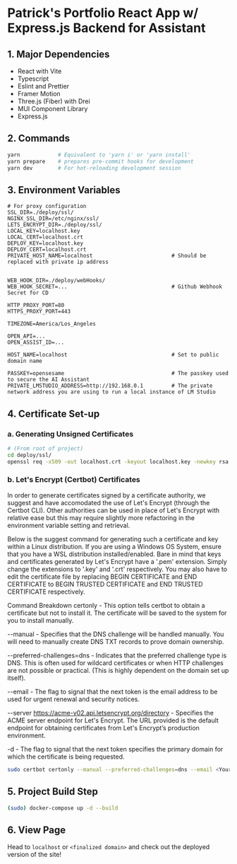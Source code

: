 # Patrick's Portfolio React App w/ Express.js Backend for Assistant

## 1. Major Dependencies

- React with Vite
- Typescript
- Eslint and Prettier
- Framer Motion
- Three.js (Fiber) with Drei
- MUI Component Library
- Express.js

## 2. Commands

```bash
yarn            # Equivalent to 'yarn i' or 'yarn install'
yarn prepare    # prepares pre-commit hooks for development
yarn dev        # For hot-reloading development session
```

## 3. Environment Variables

```dotenv
# For proxy configuration
SSL_DIR=./deploy/ssl/
NGINX_SSL_DIR=/etc/nginx/ssl/
LETS_ENCRYPT_DIR=./deploy/ssl/
LOCAL_KEY=localhost.key
LOCAL_CERT=localhost.crt
DEPLOY_KEY=localhost.key
DEPLOY_CERT=localhost.crt
PRIVATE_HOST_NAME=localhost                         # Should be replaced with private ip address


WEB_HOOK_DIR=./deploy/webHooks/
WEB_HOOK_SECRET=...                                 # Github Webhook Secret for CD

HTTP_PROXY_PORT=80
HTTPS_PROXY_PORT=443

TIMEZONE=America/Los_Angeles

OPEN_API=...
OPEN_ASSIST_ID=...

HOST_NAME=localhost                                 # Set to public domain name

PASSKEY=opensesame                                  # The passkey used to secure the AI Assistant
PRIVATE_LMSTUDIO_ADDRESS=http://192.168.0.1         # The private network address you are using to run a local instance of LM Studio
```

## 4. Certificate Set-up

### a. Generating Unsigned Certificates

```bash
# (From root of project)
cd deploy/ssl/
openssl req -x509 -out localhost.crt -keyout localhost.key -newkey rsa:2048 -nodes -sha256 -subj '/CN=localhost' -extensions EXT -config <( printf "[dn]\nCN=localhost\n[req]\ndistinguished_name = dn\n[EXT]\nsubjectAltName=DNS:localhost\nkeyUsage=digitalSignature\nextendedKeyUsage=serverAuth")
```

### b. Let's Encrypt (Certbot) Certificates

In order to generate certificates signed by a certificate authority, we suggest and have accomodated the use of Let's Encrypt (through the Certbot CLI). Other authorities can be used in place of Let's Encrypt with relative ease but this may require slightly more refactoring in the environment variable setting and retrieval.

Below is the suggest command for generating such a certificate and key within a Linux distribution. If you are using a Windows OS System, ensure that you have a WSL distribution installed/enabled. Bare in mind that keys and certificates generated by Let's Encrypt have a '.pem' extension. Simply change the extensions to '.key' and '.crt' respectively. You may also have to edit the certificate file by replacing BEGIN CERTIFICATE and END CERTIFICATE to BEGIN TRUSTED CERTIFICATE and END TRUSTED CERTIFICATE respectively.

Command Breakdown
certonly - This option tells certbot to obtain a certificate but not to install it. The certificate will be saved to the system for you to install manually.

--manual - Specifies that the DNS challenge will be handled manually. You will need to manually create DNS TXT records to prove domain ownership.

--preferred-challenges=dns - Indicates that the preferred challenge type is DNS. This is often used for wildcard certificates or when HTTP challenges are not possible or practical. (This is highly dependent on the domain set up itself).

--email - The flag to signal that the next token is the email address to be used for urgent renewal and security notices.

--server <https://acme-v02.api.letsencrypt.org/directory> - Specifies the ACME server endpoint for Let's Encrypt. The URL provided is the default endpoint for obtaining certificates from Let's Encrypt’s production environment.

-d - The flag to signal that the next token specifies the primary domain for which the certificate is being requested.

```bash
sudo certbot certonly --manual --preferred-challenges=dns --email <Your Email> --server <https://acme-v02.api.letsencrypt.org/directory> -d <The Deployed Domain/Subdomain> -d '*.<The Deployed Domain/Subdomain>'
```

## 5. Project Build Step

```bash
(sudo) docker-compose up -d --build
```

## 6. View Page

Head to ```localhost``` or ```<finalized domain>``` and check out the deployed version of the site!
